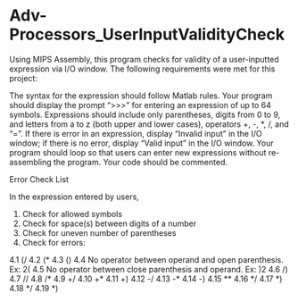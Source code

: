 # Adv-Processors_UserInputValidityCheck
Using MIPS Assembly, this program checks for validity of a user-inputted expression via I/O window. The following requirements were met for this project:

The syntax for the expression should follow Matlab rules. Your program should display the prompt “>>>” for entering an expression of up to 64 symbols.  Expressions should include only parentheses, digits from 0 to 9, and letters from a to z (both upper and lower cases), operators +, -, *, /, and “=”. If there is error in an expression, display “Invalid input” in the I/O window; if there is no error, display “Valid input” in the I/O window.
Your program should loop so that users can enter new expressions without re-assembling the program. Your code should be commented.


Error Check List

In the expression entered by users,
1.	Check for allowed symbols
2.	Check for space(s) between digits of a number
3.	Check for uneven number of parentheses
4.	Check for errors:

4.1	(/
4.2	(*
4.3	()
4.4	No operator between operand and open parenthesis. Ex: 2(
4.5	No operator between close parenthesis and operand. Ex: )2
4.6	/)
4.7	//
4.8	/*
4.9	+/
4.10	+*
4.11	+)
4.12	-/
4.13	-*
4.14	-)
4.15	**
4.16	*/
4.17	*)
4.18	*/
4.19	*)
